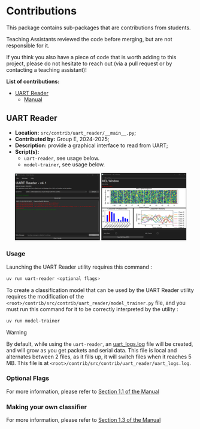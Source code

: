# Contributions

This package contains sub-packages that are contributions from students.

Teaching Assistants reviewed the code before merging, but are not responsible for it.

If you think you also have a piece of code that is worth adding to this project,
please do not hesitate to reach out (via a pull request or by contacting a teaching assistant)!

**List of contributions:**

- [UART Reader](#uart-reader)
  - [Manual](./UART_READER.md)

## UART Reader

- **Location:** `src/contrib/uart_reader/__main__.py`;
- **Contributed by:** Group E, 2024-2025;
- **Description:** provide a graphical interface to read from UART;
- **Script(s):**
  - `uart-reader`, see usage below.
  - `model-trainer`, see usage below.

<p align="center">
    <img src="./assets/uart_reader_gui.png" alt="Main window of the new uart-reader" title="Screenshot of the main window" width="45%" >
    <img src="./assets/uart_reader_gui_mel.png" alt="Mel window of the new uart-reader" title="Screenshot of the mel window" width="45%" >
</p>

### Usage

Launching the UART Reader utility requires this command :

```bash
uv run uart-reader <optional flags>
```

To create a classification model that can be used by the UART Reader utility requires the modification of the `<root>/contrib/src/contrib/uart_reader/model_trainer.py` file, and you must run this command for it to be correctly interpreted by the utility :

```bash
uv run model-trainer
```

> [!WARNING]
> By default, while using the `uart-reader`, an [uart_logs.log](./src/contrib/uart_reader/uart_logs.log) file will be created, and will grow as you get packets and serial data. This file is local and alternates between 2 files, as it fills up, it will switch files when it reaches 5 MB. This file is at `<root>/contrib/src/contrib/uart_reader/uart_logs.log`.

### Optional Flags

For more information, please refer to [Section 1.1 of the Manual](./UART_READER.md#section-11---launching-the-gui)

### Making your own classifier

For more information, please refer to [Section 1.3 of the Manual](./UART_READER.md#section-13---training-and-using-your-own-classifier)

